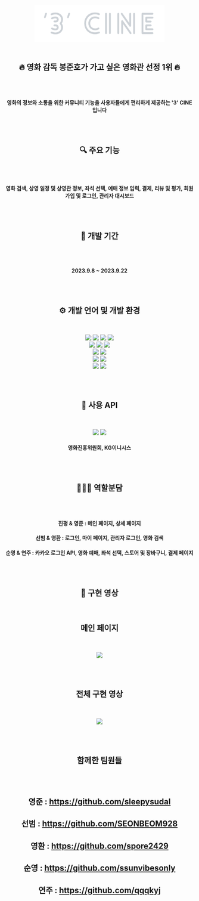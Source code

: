 <div align="center">
<br>
<img src="image/logo.png" width="350">
<br><br>
</div>

<div align="center">
  
## 🔥 영화 감독 봉준호가 가고 싶은 영화관 선정 1위 🔥
<br><br>
#### 영화의 정보와 소통을 위한 커뮤니티 기능을 사용자들에게 편리하게 제공하는 '3' CINE 입니다
</div>

<div align="center">
<br><br>
  
## 🔍 주요 기능
<br><br>
#### 영화 검색, 상영 일정 및 상영관 정보, 좌석 선택, 예매 정보 입력, 결제, 리뷰 및 평가, 회원가입 및 로그인, 관리자 대시보드
</div>

<div align="center">
<br><br>
  
## 📆 개발 기간
<br><br>
#### 2023.9.8 ~ 2023.9.22
</div>

<div align="center">
<br><br>
  
## ⚙️ 개발 언어 및 개발 환경
<br><br>
  <img src="https://img.shields.io/badge/Java-007396?style=flat&logo=Java&logoColor=white" />
  <img src="https://img.shields.io/badge/JavaScript-F7DF1E?style=flat&logo=JavaScript&logoColor=white" />
  <img src="https://img.shields.io/badge/HTML5-E34F26?style=flat&logo=HTML5&logoColor=white" />
  <img src="https://img.shields.io/badge/CSS3-1572B6?style=flat&logo=CSS3&logoColor=white" />
  <br>
  <img src="https://img.shields.io/badge/Bootstrap-7952B3?style=flat&logo=Bootstrap&logoColor=white" />
  <img src="https://img.shields.io/badge/jQuery-0769AD?style=flat&logo=jQuery&logoColor=white" />
  <img src="https://img.shields.io/badge/JSON-000000?style=flat&logo=JSON&logoColor=white" />
  <br>
  <img src="https://img.shields.io/badge/Eclipse IDE-2C2255?style=flat&logo=Eclipse IDE&logoColor=white" />
  <img src="https://img.shields.io/badge/Apache Tomcat-F8DC75?style=flat&logo=Apache Tomcat&logoColor=white" />
  <br>
  <img src="https://img.shields.io/badge/MySQL-4479A1?style=flat&logo=MySQL&logoColor=white" />
  <img src="https://img.shields.io/badge/Amazon AWS-232F3E?style=flat&logo=Amazon AWS&logoColor=white" />
  <br>
  <img src="https://img.shields.io/badge/Git-F05032?style=flat&logo=Git&logoColor=white" />
  <img src="https://img.shields.io/badge/GitHub-181717?style=flat&logo=GitHub&logoColor=white" />
</div>

<div align="center">
<br><br>
  
## 📌 사용 API
<br><br>
  <img src="https://img.shields.io/badge/naver-green?style=flat&logo=naver&logoColor=white"/>
  <img src="https://img.shields.io/badge/kakao-yellow?style=flat&logo=kakao&logoColor=black"/>
  <br>
#### 영화진흥위원회, KG이니시스
</div>

<div align="center">
<br><br>
  
## 💁🏻‍♂️ 역할분담
<br><br>
#### 진평 & 영준 : 메인 페이지, 상세 페이지 <br>
#### 선범 & 영환 : 로그인, 마이 페이지, 관리자 로그인, 영화 검색 <br>
#### 순영 & 연주 : 카카오 로그인 API, 영화 예매, 좌석 선택, 스토어 및 장바구니, 결제 페이지
</div>

<div align="center">
<br><br>

## 🎥 구현 영상
<br>


## 메인 페이지
<br><br>
<img src="image/main.gif" height="425px">
</div>

<div align="center">
<br><br>
  
## 전체 구현 영상
<br><br>
<img src="image/all.gif" height="425px">
</div>

<div align="center">
<br><br>
  
## 함께한 팀원들
<br><br>
## 영준 : https://github.com/sleepysudal <br>
## 선범 : https://github.com/SEONBEOM928 <br>
## 영환 : https://github.com/spore2429 <br>
## 순영 : https://github.com/ssunvibesonly <br>
## 연주 : https://github.com/qqqkyj
<br><br>
</div>
